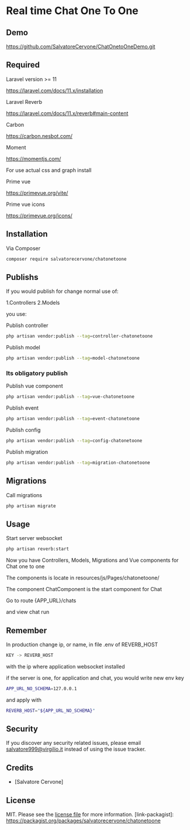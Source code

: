 # Real time Chat One To One

## Demo

https://github.com/SalvatoreCervone/ChatOnetoOneDemo.git

## Required

Laravel version >= 11

https://laravel.com/docs/11.x/installation

Laravel Reverb

https://laravel.com/docs/11.x/reverb#main-content

Carbon

https://carbon.nesbot.com/

Moment

https://momentjs.com/

For use actual css and graph install

Prime vue

https://primevue.org/vite/

Prime vue icons

https://primevue.org/icons/

## Installation

Via Composer

```bash
composer require salvatorecervone/chatonetoone
```

## Publishs

If you would publish for change normal use of:

1.Controllers
2.Models

you use:

Publish controller

```bash
php artisan vendor:publish --tag=controller-chatonetoone
```

Publish model

```bash
php artisan vendor:publish --tag=model-chatonetoone
```

### Its obligatory publish

Publish vue component

```bash
php artisan vendor:publish --tag=vue-chatonetoone
```

Publish event

```bash
php artisan vendor:publish --tag=event-chatonetoone
```

Publish config

```bash
php artisan vendor:publish --tag=config-chatonetoone
```

Publish migration

```bash
php artisan vendor:publish --tag=migration-chatonetoone
```

## Migrations

Call migrations

```bash
php artisan migrate
```

## Usage

Start server websocket

```bash
php artisan reverb:start
```

Now you have Controllers, Models, Migrations and Vue components for Chat one to one

The components is locate in resources/js/Pages/chatonetoone/

The component ChatComponent is the start component for Chat

Go to route {APP_URL}/chats

and view chat run

## Remember

In production change ip, or name, in file .env of REVERB_HOST

```bash
KEY -> REVERB_HOST
```

with the ip where application websocket installed

if the server is one, for application and chat, you would write new env key

```bash
APP_URL_NO_SCHEMA=127.0.0.1
```

and apply with

```bash
REVERB_HOST="${APP_URL_NO_SCHEMA}"
```

## Security

If you discover any security related issues, please email salvatore999@virgilio.it instead of using the issue tracker.

## Credits

- [Salvatore Cervone]

## License

MIT. Please see the [license file](license.md) for more information.
[link-packagist]: https://packagist.org/packages/salvatorecervone/chatonetoone

